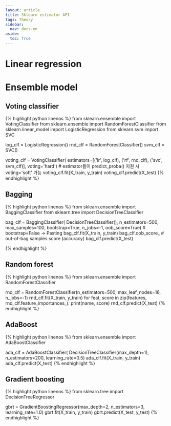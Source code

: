 ```yaml
---
layout: article
title: Sklearn estimator API
tags: Theory
sidebar:
  nav: docs-en
aside:
  toc: True
---
```


<!--more-->

# Linear regression


# Ensemble model
## Voting classifier

{% highlight python linenos %}
from sklearn.ensemble import VotingClassifier
from sklearn.ensemble import RandomForestClassifier
from sklearn.linear_model import LogisticRegression
from sklearn.svm import SVC


log_clf = LogisticRegression()
rnd_clf = RandomForestClassifier()
svm_clf = SVC()

voting_clf = VotingClassifier(
  estimators=[('lr', log_clf), ('rf', rnd_clf), ('svc', svm_clf)],
  voting='hard')  # estimator들이 predict_proba() 지원 시 voting='soft' 가능
voting_clf.fit(X_train, y_train)
voting_clf.predict(X_test)
{% endhighlight %}


## Bagging

{% highlight python linenos %}
from sklearn.ensemble import BaggingClassifier
from sklearn.tree import DecisionTreeClassifier


bag_clf = BaggingClassifier(
  DecisionTreeClassifier(), n_estimators=500,
  max_samples=100, bootstrap=True, n_jobs=-1, oob_score=True)  # bootstrap=False → Pasting
bag_clf.fit(X_train, y_train)
bag_clf.oob_score_  # out-of-bag samples score (accuracy)
bag_clf.predict(X_test)

{% endhighlight %}

## Random forest

{% highlight python linenos %}
from sklearn.ensemble import RandomForestClassifier


rnd_clf = RandomForestClassifier(n_estimators=500, max_leaf_nodes=16, n_jobs=-1)
rnd_clf.fit(X_train, y_train)
for feat, score in zip(features, rnd_clf.feature_importances_):
  print(name, score)
rnd_clf.predict(X_test)
{% endhighlight %}


## AdaBoost
{% highlight python linenos %}
from sklearn.ensemble import AdaBoostClassifier


ada_clf = AdaBoostClassifier(
    DecisionTreeClassifier(max_depth=1), n_estimators=200, learning_rate=0.5)
ada_clf.fit(X_train, y_train)
ada_clf.predict(X_test)
{% endhighlight %}

## Gradient boosting
{% highlight python linenos %}
from sklearn.tree import DecisionTreeRegressor


gbrt = GradientBoostingRegressor(max_depth=2, n_estimators=3, learning_rate=1.0)
gbrt.fit(X_train, y_train)
gbrt.predict(X_test, y_test)
{% endhighlight %}
